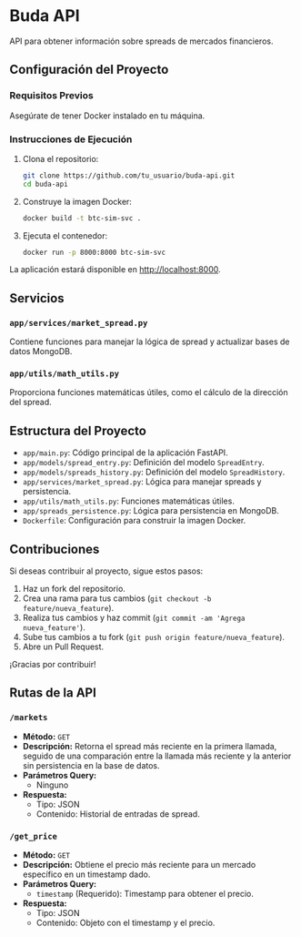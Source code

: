 # Buda API

API para obtener información sobre spreads de mercados financieros.

## Configuración del Proyecto

### Requisitos Previos
Asegúrate de tener Docker instalado en tu máquina.

### Instrucciones de Ejecución

1. Clona el repositorio:

    ```bash
    git clone https://github.com/tu_usuario/buda-api.git
    cd buda-api
    ```

2. Construye la imagen Docker:

    ```bash
    docker build -t btc-sim-svc .
    ```

3. Ejecuta el contenedor:

    ```bash
    docker run -p 8000:8000 btc-sim-svc
    ```

La aplicación estará disponible en [http://localhost:8000](http://localhost:8000).

## Servicios

### `app/services/market_spread.py`

Contiene funciones para manejar la lógica de spread y actualizar bases de datos MongoDB.

### `app/utils/math_utils.py`

Proporciona funciones matemáticas útiles, como el cálculo de la dirección del spread.

## Estructura del Proyecto

- `app/main.py`: Código principal de la aplicación FastAPI.
- `app/models/spread_entry.py`: Definición del modelo `SpreadEntry`.
- `app/models/spreads_history.py`: Definición del modelo `SpreadHistory`.
- `app/services/market_spread.py`: Lógica para manejar spreads y persistencia.
- `app/utils/math_utils.py`: Funciones matemáticas útiles.
- `app/spreads_persistence.py`: Lógica para persistencia en MongoDB.
- `Dockerfile`: Configuración para construir la imagen Docker.

## Contribuciones

Si deseas contribuir al proyecto, sigue estos pasos:

1. Haz un fork del repositorio.
2. Crea una rama para tus cambios (`git checkout -b feature/nueva_feature`).
3. Realiza tus cambios y haz commit (`git commit -am 'Agrega nueva_feature'`).
4. Sube tus cambios a tu fork (`git push origin feature/nueva_feature`).
5. Abre un Pull Request.

¡Gracias por contribuir!

## Rutas de la API

### `/markets`

- **Método:** `GET`
- **Descripción:** Retorna el spread más reciente en la primera llamada, seguido de una comparación entre la llamada más reciente y la anterior sin persistencia en la base de datos.
- **Parámetros Query:**
  - Ninguno
- **Respuesta:**
  - Tipo: JSON
  - Contenido: Historial de entradas de spread.

### `/get_price`

- **Método:** `GET`
- **Descripción:** Obtiene el precio más reciente para un mercado específico en un timestamp dado.
- **Parámetros Query:**
  - `timestamp` (Requerido): Timestamp para obtener el precio.
- **Respuesta:**
  - Tipo: JSON
  - Contenido: Objeto con el timestamp y el precio.
